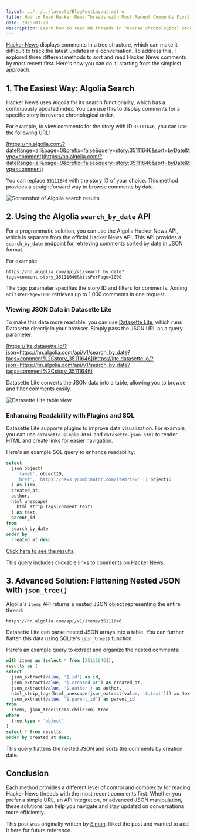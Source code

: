 ```yaml
---
layout: ../../../layouts/BlogPostLayout.astro
title: How to Read Hacker News Threads with Most Recent Comments First
date: 2025-03-20
description: Learn how to read HN threads in reverse chronological order.
---
```



[Hacker News](https://news.ycombinator.com/) displays comments in a tree structure, which can make it difficult to track the latest updates in a conversation. To address this, I explored three different methods to sort and read Hacker News comments by most recent first. Here's how you can do it, starting from the simplest approach.

## 1. The Easiest Way: Algolia Search

Hacker News uses Algolia for its search functionality, which has a continuously updated index. You can use this to display comments for a specific story in reverse chronological order.

For example, to view comments for the story with ID `35111646`, you can use the following URL:

[https://hn.algolia.com/?dateRange=all&page=0&prefix=false&query=story:35111646&sort=byDate&type=comment](https://hn.algolia.com/?dateRange=all&page=0&prefix=false&query=story:35111646&sort=byDate&type=comment)

You can replace `35111646` with the story ID of your choice. This method provides a straightforward way to browse comments by date.

![Screenshot of Algolia search results](https://user-images.githubusercontent.com/9599/224572085-d1e57f95-427c-4c62-9a2e-d2e8c4ab8f90.png)

## 2. Using the Algolia `search_by_date` API

For a programmatic solution, you can use the Algolia Hacker News API, which is separate from the official Hacker News API. This API provides a `search_by_date` endpoint for retrieving comments sorted by date in JSON format.

For example:

```
https://hn.algolia.com/api/v1/search_by_date?tags=comment,story_35111646&hitsPerPage=1000
```

The `tags` parameter specifies the story ID and filters for comments. Adding `&hitsPerPage=1000` retrieves up to 1,000 comments in one request.

### Viewing JSON Data in Datasette Lite

To make this data more readable, you can use [Datasette Lite](https://lite.datasette.io/), which runs Datasette directly in your browser. Simply pass the JSON URL as a query parameter:

[https://lite.datasette.io/?json=https://hn.algolia.com/api/v1/search_by_date?tags=comment%2Cstory_35111646](https://lite.datasette.io/?json=https://hn.algolia.com/api/v1/search_by_date?tags=comment%2Cstory_35111646)

Datasette Lite converts the JSON data into a table, allowing you to browse and filter comments easily.

![Datasette Lite table view](https://user-images.githubusercontent.com/9599/224572148-0088593f-45a0-4456-83c8-5294d391ce87.png)

### Enhancing Readability with Plugins and SQL

Datasette Lite supports plugins to improve data visualization. For example, you can use `datasette-simple-html` and `datasette-json-html` to render HTML and create links for easier navigation.

Here's an example SQL query to enhance readability:

```sql
select
  json_object(
    'label', objectID,
    'href', 'https://news.ycombinator.com/item?id=' || objectID
  ) as link,
  created_at,
  author,
  html_unescape(
    html_strip_tags(comment_text)
  ) as text,
  parent_id
from
  search_by_date
order by
  created_at desc
```

[Click here to see the results](https://lite.datasette.io/?install=datasette-simple-html&install=datasette-json-html&json=https://hn.algolia.com/api/v1/search_by_date?tags=comment%2Cstory_35111646%26hitsPerPage=100#/data?sql=select%0A++json_object%28%0A++++%27label%27%2C+objectID%2C%0A++++%27href%27%2C+%27https%3A%2F%2Fnews.ycombinator.com%2Fitem%3Fid%3D%27+%7C%7C+objectID%0A++%29+as+link%2C%0A++created_at%2C%0A++author%2C%0A++html_unescape%28%0A++++html_strip_tags%28comment_text%29%0A++%29+as+text%2C%0A++parent_id%0Afrom%0A++search_by_date%0Aorder+by%0A++created_at+desc).

This query includes clickable links to comments on Hacker News.

## 3. Advanced Solution: Flattening Nested JSON with `json_tree()`

Algolia's `items` API returns a nested JSON object representing the entire thread:

```
https://hn.algolia.com/api/v1/items/35111646
```

Datasette Lite can parse nested JSON arrays into a table. You can further flatten this data using SQLite's `json_tree()` function.

Here's an example query to extract and organize the nested comments:

```sql
with items as (select * from [35111646]),
results as (
select
  json_extract(value, '$.id') as id,
  json_extract(value, '$.created_at') as created_at,
  json_extract(value, '$.author') as author,
  html_strip_tags(html_unescape(json_extract(value, '$.text'))) as text,
  json_extract(value, '$.parent_id') as parent_id
from
  items, json_tree(items.children) tree
where
  tree.type = 'object'
)
select * from results
order by created_at desc;
```

This query flattens the nested JSON and sorts the comments by creation date.

## Conclusion

Each method provides a different level of control and complexity for reading Hacker News threads with the most recent comments first. Whether you prefer a simple URL, an API integration, or advanced JSON manipulation, these solutions can help you navigate and stay updated on conversations more efficiently.

This post was originally written by [Simon](https://github.com/simonw). Iliked the post and wanted to add it here for future reference.
